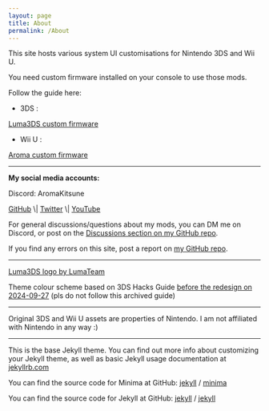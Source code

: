 ```yaml
---
layout: page
title: About
permalink: /About
---
```


This site hosts various system UI customisations for Nintendo 3DS and Wii U.

You need custom firmware installed on your console to use those mods.

Follow the guide here:

- 3DS :
<a href="https://3ds.hacks.guide/" target="_blank">
Luma3DS custom firmware</a>

- Wii U :
<a href="https://wiiu.hacks.guide/" target="_blank">
Aroma custom firmware</a>

---

**My social media accounts:**

Discord: AromaKitsune

<a href="https://github.com/AromaKitsune" target="_blank">
GitHub</a>
\|
<a href="https://x.com/AromaKitsune" target="_blank">
Twitter</a>
\|
<a href="https://www.youtube.com/@AromaKitsune" target="_blank">
YouTube</a>

For general discussions/questions about my mods, you can DM me on Discord, or post on the
<a href="https://github.com/AromaKitsune/aromakitsune.github.io/discussions" target="_blank">
Discussions section on my GitHub repo</a>.

If you find any errors on this site, post a report on
<a href="https://github.com/AromaKitsune/aromakitsune.github.io/issues" target="_blank">
my GitHub repo</a>.

---

<a href="https://github.com/LumaTeam/Luma3DS" target="_blank">
Luma3DS logo by LumaTeam</a>

Theme colour scheme based on 3DS Hacks Guide
<a href="https://web.archive.org/web/20240901100849/https://3ds.hacks.guide/" target="_blank">
before the redesign on 2024-09-27</a>
(pls do not follow this archived guide)

---

Original 3DS and Wii U assets are properties of Nintendo. I am not affiliated with Nintendo in any way :)

---

This is the base Jekyll theme. You can find out more info about customizing your Jekyll theme, as well as basic Jekyll usage documentation at [jekyllrb.com](https://jekyllrb.com/)

You can find the source code for Minima at GitHub:
[jekyll][jekyll-organization] /
[minima](https://github.com/jekyll/minima)

You can find the source code for Jekyll at GitHub:
[jekyll][jekyll-organization] /
[jekyll](https://github.com/jekyll/jekyll)


[jekyll-organization]: https://github.com/jekyll
